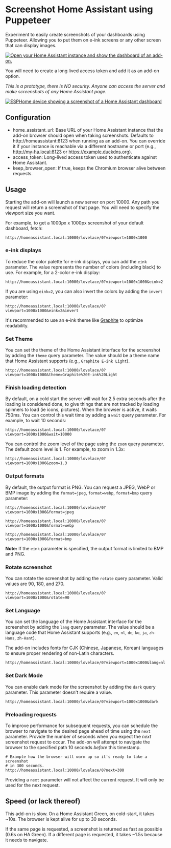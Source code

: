 # Screenshot Home Assistant using Puppeteer

Experiment to easily create screenshots of your dashboards using Puppeteer. Allowing you to put them on e-ink screens or any other screen that can display images.

[![Open your Home Assistant instance and show the dashboard of an add-on.](https://my.home-assistant.io/badges/supervisor_addon.svg)](https://my.home-assistant.io/redirect/supervisor_addon/?addon=0f1cc410_puppet&repository_url=https%3A%2F%2Fgithub.com%2Fballoob%2Fhome-assistant-addons)

You will need to create a long lived access token and add it as an add-on option.

_This is a prototype, there is NO security. Anyone can access the server and make screenshots of any Home Assistant page._

[![ESPHome device showing a screenshot of a Home Assistant dashboard](https://raw.githubusercontent.com/balloob/home-assistant-addons/main/puppet/example/screenshot.jpg)](./example/)

## Configuration

- home_assistant_url: Base URL of your Home Assistant instance that the add-on browser should open when taking screenshots. Defaults to http://homeassistant:8123 when running as an add-on. You can override it if your instance is reachable via a different hostname or port (e.g., http://my-ha.local:8123 or https://example.duckdns.org).
- access_token: Long-lived access token used to authenticate against Home Assistant.
- keep_browser_open: If true, keeps the Chromium browser alive between requests.

## Usage

Starting the add-on will launch a new server on port 10000. Any path you request will return a screenshot of that page. You will need to specify the viewport size you want.

For example, to get a 1000px x 1000px screenshot of your default dashboard, fetch:

```
http://homeassistant.local:10000/lovelace/0?viewport=1000x1000
```

### e-ink displays

To reduce the color palette for e-ink displays, you can add the `eink` parameter. The value represents the number of colors (including black) to use. For example, for a 2-color e-ink display:

```
http://homeassistant.local:10000/lovelace/0?viewport=1000x1000&eink=2
```

If you are using `eink=2`, you can also invert the colors by adding the `invert` parameter:

```
http://homeassistant.local:10000/lovelace/0?viewport=1000x1000&eink=2&invert
```

It's recommended to use an e-ink theme like [Graphite](https://github.com/TilmanGriesel/graphite?tab=readme-ov-file#e-ink-themes) to optimize readability.

### Set Theme

You can set the theme of the Home Assistant interface for the screenshot by adding the `theme` query parameter. The value should be a theme name that Home Assistant supports (e.g., `Graphite E-ink Light`).

```
http://homeassistant.local:10000/lovelace/0?viewport=1000x1000&theme=Graphite%20E-ink%20Light
```

### Finish loading detection

By default, on a cold start the server will wait for 2.5 extra seconds after the loading is considered done, to give things that are not tracked by loading spinners to load (ie icons, pictures). When the browser is active, it waits 750ms. You can control this wait time by adding a `wait` query parameter. For example, to wait 10 seconds:

```
http://homeassistant.local:10000/lovelace/0?viewport=1000x1000&wait=10000
```

You can control the zoom level of the page using the `zoom` query parameter. The default zoom level is 1. For example, to zoom in 1.3x:

```
http://homeassistant.local:10000/lovelace/0?viewport=1000x1000&zoom=1.3
```

### Output formats

By default, the output format is PNG. You can request a JPEG, WebP or BMP image by adding the `format=jpeg`, `format=webp`, `format=bmp` query parameter:

```
http://homeassistant.local:10000/lovelace/0?viewport=1000x1000&format=jpeg
```

```
http://homeassistant.local:10000/lovelace/0?viewport=1000x1000&format=webp
```

```
http://homeassistant.local:10000/lovelace/0?viewport=1000x1000&format=bmp
```

**Note:** If the `eink` parameter is specified, the output format is limited to BMP and PNG.

### Rotate screenshot

You can rotate the screenshot by adding the `rotate` query parameter. Valid values are 90, 180, and 270.

```
http://homeassistant.local:10000/lovelace/0?viewport=1000x1000&rotate=90
```

### Set Language

You can set the language of the Home Assistant interface for the screenshot by adding the `lang` query parameter. The value should be a language code that Home Assistant supports (e.g., `en`, `nl`, `de`, `ko`, `ja`, `zh-Hans`, `zh-Hant`).

The add-on includes fonts for CJK (Chinese, Japanese, Korean) languages to ensure proper rendering of non-Latin characters.

```
http://homeassistant.local:10000/lovelace/0?viewport=1000x1000&lang=nl
```

### Set Dark Mode

You can enable dark mode for the screenshot by adding the `dark` query parameter. This parameter doesn't require a value.

```
http://homeassistant.local:10000/lovelace/0?viewport=1000x1000&dark
```

### Preloading requests

To improve performance for subsequent requests, you can schedule the browser to navigate to the desired page ahead of time using the `next` parameter. Provide the number of seconds when you expect the *next* screenshot request to occur. The add-on will attempt to navigate the browser to the specified path 10 seconds *before* this timestamp.

```
# Example how the browser will warm up so it's ready to take a screenshot
# in 300 seconds.
http://homeassistant.local:10000/lovelace/0?next=300
```

Providing a `next` parameter will not affect the current request. It will only be used for the next request.

## Speed (or lack thereof)

This add-on is slow. On a Home Assistant Green, on cold-start, it takes ~10s. The browser is kept alive for up to 30 seconds.

If the same page is requested, a screenshot is returned as fast as possible (0.6s on HA Green). If a different page is requested, it takes ~1.5s because it needs to navigate.
